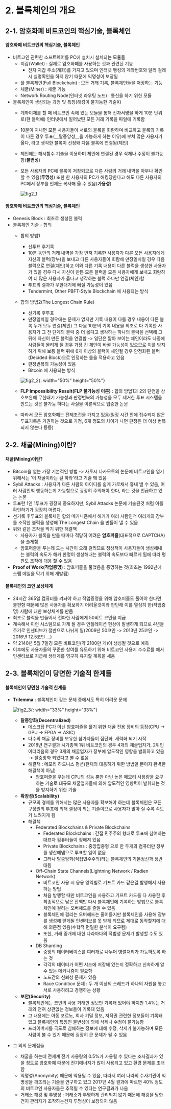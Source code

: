 # 2. 블록체인의 개요



## 2-1. 암호화폐 비트코인의 핵심기술, 블록체인

#### 암호화폐 비트코인의 핵심기술, 블록체인

- 비트코인 관련한 소프트웨어를 PC에 설치시 설치되는 모듈들
  - 지갑(Wallet) : 실제로 암호화폐를 사용하는 것과 관련된 기능
    - 전자 지갑 주소(계좌)를 가지고 있으며 인터넷 뱅킹의 계좌번호와 달리 걸래시 실명확인을 하지 않기 때문에  익명성이 보장됨
  - 풀 블록체인(Full Blockchain) : 모든 거래 기록, 블록체인들을 저장하는 기능
  - 채굴(Miner) : 채굴 기능
  - Network Routing Node(인터넷 라우팅 노드) : 통신을 하기 위한 모듈
- 블록체인이 생성되는 과정 및 특징(해킹이 불가능한 기술X)
  - 계좌이체를 할 때 비트코인 속에 있는 모듈을 통해 전자서명을 하게 10분 단위로(한 블럭에) 인터넷에서 일어났떤 모든 거래 기록을 파일에 기록함
  
  - 10분이 지나면 모든 사용자들이 서로의 블록을 회람하며 비교하고 블록의 기록이 다른 경우 투표(__탈중앙성__을 가능하게 하는 이유)에 부쳐 많은 사용자가 옳다, 라고 생각한 블록이 선정돼 다음 블록에 연결됨(체인)
  
  - 체인에는 해시함수 기술을 이용하며 체인에 연결된 경우 삭제나 수정이 불가능함(__불변성__)
  
  - 모든 사용자의 PC에 블록이 저장되므로 다른 사람의 거래 내역을 아무나 확인 할 수 있음(__투명성__) 또한 한 사용자의 PC가 해킹당한다고 해도 다른 사용자의 PC에서 장부를 언제든 복사해 올 수 있음(__가용성__)
  
    ![fig2_1](assets/fig2_1.png)

#### 암호화폐 비트코인의 핵심기술, 블록체인

- Genesis Block : 최초로 생성된 블럭
- 블록체인 기술 - 합의
  - 합의 방법1
    - 선투표 후기록
    - 10분 동안의 거래 내역을 가장 먼저 기록한 사용자가 다른 모든 사용자에게 자신의 블럭(장부)을 보내고 다른 사용자들이 회람해 만장일치일 경우 다음 블럭으로 연결(체인)하고 이와 다른 기록 내용이 다른 블럭을 생성한 사용자가 있을 경우 다시 자신이 만든 모든 블럭을 모든 사용자에게 보내고 회람하여 더 많은 사용자가 옳다고 생각하는 블럭 하나만 연결(체인)함
    - 투표의 결과가 무한대기에 빠질 가능성이 있음
    - Tendermint, Other PBFT-Style Blockchain 에 사용되는 방식
  - 합의 방법2(The Longest Chain Rule)
    - 선기록 후투표
    - 만장일치일 경우에는 문제가 없지만 기록 내용이 다를 경우 내용이 다른 블록 두개 모두 연결(체인) 그 다음 10분의 기록 내용을 최초로 다 기록한 사용자가 그 전 단계의 블럭 중 더 옳다고 생각하는 하나의 블럭을 선택해 그 뒤에 자신이 만든 블럭을 연결함 -> 일단은 짧아 보이는 체인이라도 나중에 사람들이 몰리게 될 경우 가장 긴 체인이 바뀔 가능성이 있으므로 이를 방지하기 위해 보통 블럭 뒤에  6개 이상의 블럭이 체인될 경우 안정화된 블럭(Decided Block)으로 인정하는 룰을 적용하고 있음
    - 판정번복의 가능성이 있음
    - Bitcoin 에 사용되는 방식
    
    ![fig2_2](assets/fig2_2.png){: width="50%" height="50%"}
    
  - __FLP Impossibility Result(FLP 불가능성 이론)__ : 합의 방법1과 2의 단점을 상호보완해 무한대기 가능성과 판정번복의 가능성을 모두 제거한 투표 시스템을 만드는 것은 불가능 하다는 사실을 이론적으로 입증한 논문
  - 따라서 모든 암호화폐는 전제조건을 가지고 있음(일정 시간 안에 접수되지 않은 투표기록은 기권하는 것으로 가정, 6개 정도의 차이가 나면 판정은 더 이상 번복되지 않는다 등등)



## 2-2. 채굴(Mining)이란?


#### 채굴(Mining)이란?

- Bitcoin을 얻는 가장 기본적인 방법 -> 사토시 나카모토의 논문에 비트코인을 얻기 위해서는 '이 채굴이라는 걸 하라'라고 기술 돼 있음
- Sybil Attacks : 사용자가 다른 사람의 아이디를 쉽게 가로채서 흉내 낼 수 있음, 여러 사람인척 행동하는게 가능함으로 굉장히 주의해야 한다, 라는 것을 언급하고 있는 논문
- 투표란 1인 1투표가 굉장히 중요하지만, Sybil Attacks 논문에 기술된것 처럼 이를 확인하기가 굉장히 어렵다.
- 선기록 후투표의 블록체인 합의 메커니즘에서 해커가 여러 사람인척 여러개의 장부를 조작한 블럭을 생성해 The Longest Chain 을 만들어 낼 수 있음
- 위와 같은 조작을 막기 위한 해결책
  - 사용자가 블록을 만들 때마다 적당히 어려운 __암호퍼즐__(대표적으로 CAPTCHA)을 풀게함
  - 암호퍼즐을 푸는데 드는 시간이 오래 걸리므로 정상적이 사용자들이 생성해내는 블럭의 속도가 해커 한명이 생성해내는 블럭의 속도보다 빠르게 됨에 따라 평판도 조작에 대응 할 수 있음
- __Proof of Work(작업증명)__ : 암호퍼즐을 풀었음을 증명하는 것(최초는 1992년에 스팸 메일을 막기 위해 개발됨)

#### 블록체인의 코인 보상체계

- 24시간 365일 컴퓨터를 켜놔야 하고 작업증명을 위해 암호퍼즐도 풀어야 한다면 불편함 때문에 많은 사용자를 확보하기 어려울것이라 판단해 이를 열심히 한(작업증명) 사람에 대한 보상체계를 만듬
- 최초로 블럭을 만들어서 전파한 사람에게 50비트 코인을 지급
- 계속해서 이런 시스템으로 가게 될 경우 인플레이션 현상이 발생하게 되므로 4년을 주기로 인센티브가 절반으로 나뉘게 됨(2009년 50코인 -> 2013년 25코인 -> 2016년 12.5코인 ...)
- 약 2140년 5월 7일경 모든 비트코인(약 2100만 개)이 생성될 것으로 예측
- 이후에도 사용자들의 꾸준한 참여를 유도하기 위해 비트코인 사용지 수수료를 떼서 인센티브로 지급해 생태계를 영구히 유지할 계획을 세움



## 2-3. 블록체인이 당면한 기술적 한계들

#### 블록체인이 당면한 기술적 한계들

- __Trilemma__ : 블록체인이 갖는 문제 중에서도 특히 어려운 문제

  ![fig2_3](assets/fig2_3.png){: width="33%" height="33%"}

  - __탈중앙화(Decentralized)__
    - 데스크탑 PC가 아닌 암호퍼즐을 풀기 위한 채굴 전용 장비의 등장(CPU -> GPU -> FPGA -> ASIC)
    - 다수의 채굴 장비를 보유한 참가자들이 집단화, 세력화 되기 시작
    - 2018년 연구결과 시가총액 1위 비트코인의 경우 4개의 채굴업자가, 2위인 이더리움의 경우 3개의 채굴업자가 장부에 압도적인 영향을 발휘하고 있음 -> 탈중앙화 되있다고 볼 수 없음
    - 해결책 : 메모리 하드니스 펑션(현재의 대응하기 위한 방법일 뿐이지 완벽한 해결책이 아님)
      - 암호퍼즐을 푸는데 CPU의 성능 뿐만 아닌 높은 메모리 사용량을 요구하는 기술로 대규모 채굴업자들에 의해 압도적인 영향력이 발휘되는 것을 방지하기 위한 기술
  - __확장성(Scalability)__ 
    - 규모의 경제를 위해서는 많은 사용자를 확보해야 하는데 블록체인은 모든 구성원의 투표에 의해 결정이 되는 기술이므로 사용자가 많아 질 수록 속도가 느려지게 됨
    - 해결책
      - Federated Blockchains & Private Blockchains
        - Federated Blockchains : 간접 민주주의 형태로 투표에 참여하는 대표자 컴퓨터들이 정해져 있음
        - Private Blockchains : 중앙집중형 으로 한 두개의 컴퓨터만 장부를 생산해냄으로 투표할 일이 없음
        - 그러나 탈중앙화(직접민주주의)라는 블록체인의 기본정신과 정반대됨
      - Off-Chain State Channels(Lightning Network / Radien Network)
        - 비트코인 사용 시 응용 영역별로 기프트 카드 같은걸 발행해서 사용하는 방법
        - 처음 방행할 때만 비트코인을 사용하고 기프트 카드를 다 사용한 후 최종적으로 남은 잔액만 다시 블록체인에 기록하는 방법으로 블록체인에 걸리는 오버헤드를 줄일 수 있음
        - 블록체인에 걸리는 오버헤드는 줄어들지만 블록체인을 사용해 장부를 생성해 얻게될 인센티브를 못 받게 되므로 제대로 동작할지에 대해 의문점 있음(수학적 면밀한 분석이 요구됨)
        - 또한, 거래 중개에 대한 나라마다의 적법성 문제가 발생할 수도 있음
      - DB Sharding
        - 중앙의 데이터베이스를 여러개로 나누어 병렬처리가 가능하도록 하는 것
        - 각각의 데이터가 어떤 샤드에 저장돼 있는지 정확하고 신속하게 알 수 있는 메커니즘이 필요함
        - 노드간의 신뢰성 문제가 있음
        - Race Condition 문제 : 두 개 이상의 스레드가 하나의 자원을 놓고 서로 사용하려고 경쟁하는 상황
  - __보안(Security)__
    - 블록체인에는 코인의 사용 거래만 정보만 기록돼 있어야 하지만 1.4%는 거래와 전혀 상관없는 정보들이 기록돼 있음
    - 그 내용에는 아동 포르노, 회사 기밀 정보, 저작권 관련한 정보들이 기록돼 있고 블록체인의 특징인 불변성에 의해 삭제나 수정이 불가능함
    - 프라이버시를 극도로 침해하는 정보에 대해 수정, 삭제가 불가능하며 모든 사람이 볼 수 있기 때문에 굉장히 큰 문제가 될 수 있음

- 그 외의 문제점들

  - 채굴을 하는데 전세계 전기 사용량의 0.5%가 사용될 수 있다는 조사결과가 있을 정도로 암호화폐 때문에 전기에너지가 많이 사용되고 있고 환경 문제를 초래함
  - 익명성(Anonymity) 때문에 악용될 수 있음, 따라서 여러 나라의 수사기관이 익명성을 깨뜨리는 기술을 연구하고 있고 2017년 4월 결과에 따르면 40% 정도의 비트코인 사용자들은 추적될 수 있다는 연구결과가 나옴
  - 거래소 해킹 및 투명성 : 거래소가 투명하게 관리되지 않기 때문에 해킹을 당한건지 관리자가 조작하는건지 투명성이 보장되지 않음
